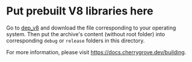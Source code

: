 ﻿# Put prebuilt V8 libraries here

Go to [dep_v8](https://github.com/cherryridge/dep_v8/releases) and download the file corresponding to your operating system. Then put the archive's content (without root folder) into corresponding `debug` or `release` folders in this directory.

For more information, please visit https://docs.cherrygrove.dev/building.